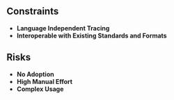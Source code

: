 ## Constraints

- **Language Independent Tracing**
- **Interoperable with Existing Standards and Formats**

## Risks

- **No Adoption**
- **High Manual Effort**
- **Complex Usage**
